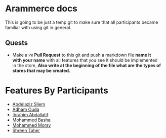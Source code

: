# Arammerce docs

This is going to be just a temp git to make sure that all participants became familiar with using git in general.

## Quests
- Make a `PR` **Pull Request** to this git and push a markdown file **name it with your name** with all features that you see it should be implemented in the store, **Also write at the beginning of the file what are the types of stores that may be created.**  

# Features By Participants 
- [Abdelaziz Sliem](./Abdelaziz_Sliem.md)
- [Adham Ouda](./Adham-Ouda.md)
- [Ibrahim Abdallatif](./ibrahim-abdallatif.md)
- [Mohammed Basha](./mohammed-basha.md)
- [Mohammed Morsy](./Morsy.md)
- [Shreen Taher](./shreentaher.md)